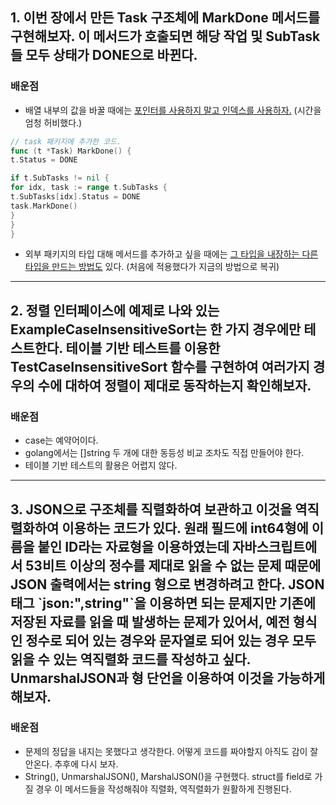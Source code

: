 ## 1. 이번 장에서 만든 Task 구조체에 MarkDone 메서드를 구현해보자. 이 메서드가 호출되면 해당 작업 및 SubTask들 모두 상태가 DONE으로 바뀐다.

### 배운점

- 배열 내부의 값을 바꿀
  때에는 [포인터를 사용하지 말고 인덱스를 사용하자.](https://stackoverflow.com/questions/20185511/range-references-instead-values) (시간을 엄청
  허비했다.)

~~~go
// task 패키지에 추가한 코드.  
func (t *Task) MarkDone() {
t.Status = DONE

if t.SubTasks != nil {
for idx, task := range t.SubTasks {
t.SubTasks[idx].Status = DONE
task.MarkDone()
}
}
}
~~~

- 외부 패키지의 타입 대해 메서드를 추가하고 싶을
  때에는 [그 타입을 내장하는 다른 타입을 만드는 방법도](https://stackoverflow.com/questions/28800672/how-to-add-new-methods-to-an-existing-type-in-go)
  있다. (처음에 적용했다가 지금의 방법으로 복귀)

---

## 2. 정렬 인터페이스에 예제로 나와 있는 ExampleCaseInsensitiveSort는 한 가지 경우에만 테스트한다. 테이블 기반 테스트를 이용한 TestCaseInsensitiveSort 함수를 구현하여 여러가지 경우의 수에 대하여 정렬이 제대로 동작하는지 확인해보자.

### 배운점

- case는 예약어이다.
- golang에서는 []string 두 개에 대한 동등성 비교 조차도 직접 만들어야 한다.
- 테이블 기반 테스트의 활용은 어렵지 않다.

---

## 3. JSON으로 구조체를 직렬화하여 보관하고 이것을 역직렬화하여 이용하는 코드가 있다. 원래 필드에 int64형에 이름을 붙인 ID라는 자료형을 이용하였는데 자바스크립트에서 53비트 이상의 정수를 제대로 읽을 수 없는 문제 때문에 JSON 출력에서는 string 형으로 변경하려고 한다. JSON 태그 \`json:",string"\`을 이용하면 되는 문제지만 기존에 저장된 자료를 읽을 때 발생하는 문제가 있어서, 예전 형식인 정수로 되어 있는 경우와 문자열로 되어 있는 경우 모두 읽을 수 있는 역직렬화 코드를 작성하고 싶다. UnmarshalJSON과 형 단언을 이용하여 이것을 가능하게 해보자.

### 배운점

- 문제의 정답을 내지는 못했다고 생각한다. 어떻게 코드를 짜야할지 아직도 감이 잘 안온다. 추후에 다시 보자.
- String(), UnmarshalJSON(), MarshalJSON()을 구현했다. struct를 field로 가질 경우 이 메서드들을 작성해줘야 직렬화, 역직렬화가 원활하게 진행된다.
